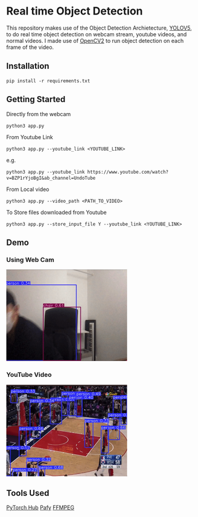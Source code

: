 # Real time Object Detection

This repository makes use of the Object Detection Archietecture, [YOLOV5](https://github.com/ultralytics/yolov5), to do real time object detection on webcam stream, youtube videos, and normal videos. I made use of [OpenCV2](https://opencv.org/) to run object detection on each frame of the video.


## Installation
```
pip install -r requirements.txt
```

## Getting Started
Directly from the webcam
```
python3 app.py
```

From Youtube Link
```
python3 app.py --youtube_link <YOUTUBE_LINK>
```
e.g.
```
python3 app.py --youtube_link https://www.youtube.com/watch?v=BZP1rYjoBgI&ab_channel=UndoTube 
```

From Local video
```
python3 app.py --video_path <PATH_TO_VIDEO>
```

To Store files downloaded from Youtube
```
python3 app.py --store_input_file Y --youtube_link <YOUTUBE_LINK>
```

## Demo
### Using Web Cam
![Alt Text](./assets/webcam.gif)

### YouTube Video
![Alt Text](./assets/nba.gif)


## Tools Used
[PyTorch Hub](https://pytorch.org/hub/)
[Pafy](https://pypi.org/project/pafy/)
[FFMPEG](https://www.ffmpeg.org/)
